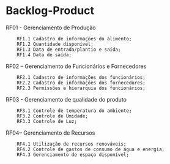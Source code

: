 # Backlog-Product

RF01 - Gerenciamento de Produção

        RF1.1 Cadastro de informações do alimento;
        RF1.2 Quantidade disponível;
        RF1.3 Data de entrada/plantio e saída;
        RF1.4 Data de saída;
        
RF02 – Gerenciamento de Funcionários e Fornecedores

        RF2.1 Cadastro de informações dos funcionários;
        RF2.2 Cadastro de informações dos fornecedores;
        RF2.3 Permissões e hierarquia dos funcionários;
        
RF03 - Gerenciamento de qualidade do produto

        RF3.1 Controle de temperatura do ambiente;
        RF3.2 Controle de Umidade;
        RF3.3 Controle de Luz;
        
RF04– Gerenciamento de Recursos

        RF4.1 Utilização de recursos renováveis;
        RF4.2 Controle de gastos de consumo de água e energia; 
        RF4.3 Gerenciamento de espaço disponível;
